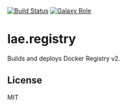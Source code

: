 [![Build Status](https://travis-ci.org/lae/ansible-role-registry.svg?branch=master)](https://travis-ci.org/lae/ansible-role-registry)
[![Galaxy Role](https://img.shields.io/badge/ansible--galaxy-registry-blue.svg)](https://galaxy.ansible.com/lae/registry/)

lae.registry
=========

Builds and deploys Docker Registry v2.

License
-------

MIT

[go-role]: https://galaxy.ansible.com/gantsign/golang/
